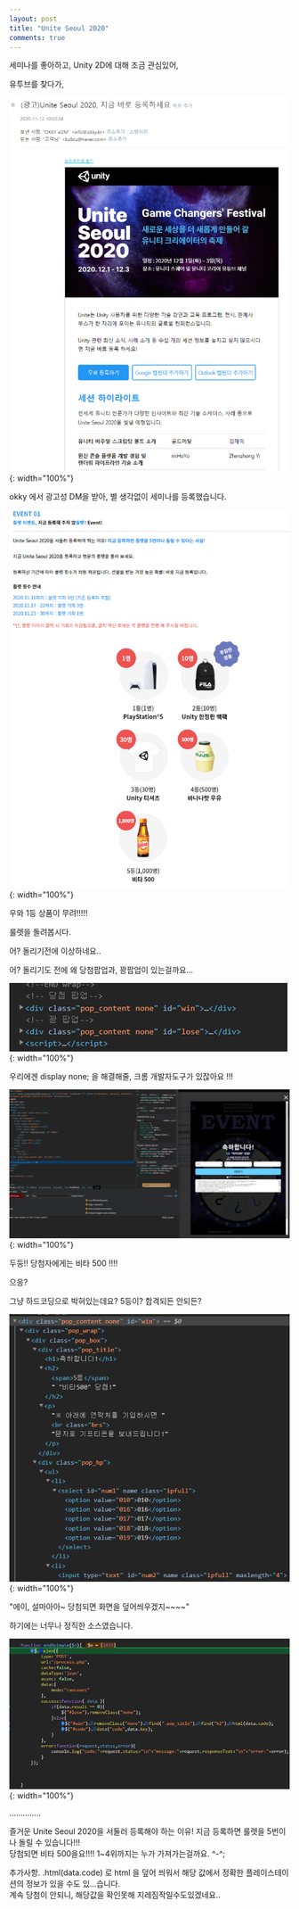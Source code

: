 ```yaml
---
layout: post
title: "Unite Seoul 2020"
comments: true
---
```

   
세미나를 좋아하고, Unity 2D에 대해 조금 관심있어,
     
유투브를 찾다가,    
  
![event0](/images/20201112event00.PNG){: width="100%"}






okky 에서 광고성 DM을 받아, 별 생각없이 세미나를 등록했습니다.     
   
   
   
   
   
   
![event1](/images/20201112event01.PNG){: width="100%"}
    
    
    
    
우와 1등 상품이 무려!!!!!   
  
룰렛을 돌려봅시다.    
    
어? 돌리기전에 이상하네요..      
  
어? 돌리기도 전에 왜 당첨팝업과, 꽝팝업이 있는걸까요...  
  
  
  
  
  
![event2](/images/20201112event02.PNG){: width="100%"}
  
  
  
우리에겐 display none; 을 해결해줄, 크롬 개발자도구가 있잖아요 !!!   
  
  
  
![event3](/images/20201112event03.PNG){: width="100%"}
  
  
  
두둥!! 당첨자에게는 비타 500 !!!!  
  
으응?  
  
그냥 하드코딩으로 박혀있는데요? 5등이? 합격되든 안되든?   
  
  
  
![event4](/images/20201112event04.PNG){: width="100%"}
  
  
  
"에이, 설마아아~ 당첨되면 화면을 덮어씌우겠지~~~~"  
  
하기에는 너무나 정직한 소스였습니다.     
  
![event5](/images/20201112event05.PNG){: width="100%"}
   
   
..............  

   
즐거운 Unite Seoul 2020을 서둘러 등록해야 하는 이유! 지금 등록하면 룰렛을 5번이나 돌릴 수 있습니다!!!    
당첨되면 비타 500을요!!!! 1~4위까지는 누가 가져가는걸까요. ^-^;    
  
  
  
추가사항.
.html(data.code) 로 html 을 덮어 씌워서 해당 값에서 정확한 플레이스테이션의 정보가 있을 수도 있...습니다.    
계속 당첨이 안되니, 해당값을 확인못해 지레짐작일수도있겠네요..  












 